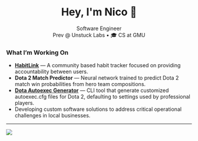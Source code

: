 <h1 align = "center"> Hey, I'm Nico 👋</h1>

<p align = "center"> 
  Software Engineer <br/>
   Prev @ Unstuck Labs • 🎓 CS at GMU 
</p>

### What I’m Working On

- **[HabitLink](https://github.com/rossi2nico/HabitLink)** — A community based habit tracker focused on providing accountability between users.
- **Dota 2 Match Predictor** — Neural network trained to predict Dota 2 match win probabilities from hero team compositions.
- **[Dota Autoexec Generator](https://github.com/rossi2nico/dota2-autoexec-generator)** — CLI tool that generate customized autoexec.cfg files for Dota 2, defaulting to
settings used by professional players.
- Developing custom software solutions to address critical operational challenges in local businesses.

---  

  <img src="https://skillicons.dev/icons?i=java,py,c,ts,js,mysql,react,nextjs,vercel,express,nodejs,fastapi,spring,supabase,mongodb,postman,git,github,pytorch,tensorflow,scikitlearn" />
</p>





